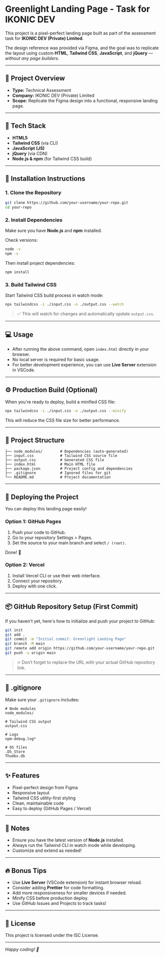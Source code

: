 # Greenlight Landing Page - Task for IKONIC DEV

This project is a pixel-perfect landing page built as part of the assessment task for **IKONIC DEV (Private) Limited**.

The design reference was provided via Figma, and the goal was to replicate the layout using custom **HTML**, **Tailwind CSS**, **JavaScript**, and **jQuery** — *without any page builders*.

---

## 📄 Project Overview

- **Type:** Technical Assessment
- **Company:** IKONIC DEV (Private) Limited
- **Scope:** Replicate the Figma design into a functional, responsive landing page.

---

## 🚀 Tech Stack

- **HTML5**
- **Tailwind CSS** (via CLI)
- **JavaScript (JS)**
- **jQuery** (via CDN)
- **Node.js & npm** (for Tailwind CSS build)

---

## 🧩 Installation Instructions

### 1. Clone the Repository

```bash
git clone https://github.com/your-username/your-repo.git
cd your-repo
```

### 2. Install Dependencies

Make sure you have **Node.js** and **npm** installed.

Check versions:
```bash
node -v
npm -v
```

Then install project dependencies:

```bash
npm install
```

### 3. Build Tailwind CSS

Start Tailwind CSS build process in watch mode:

```bash
npx tailwindcss -i ./input.css -o ./output.css --watch
```

> ✅ This will watch for changes and automatically update `output.css`.

---

## 💻 Usage

- After running the above command, open `index.html` directly in your browser.
- No local server is required for basic usage.
- For better development experience, you can use **Live Server** extension in VSCode.

---

## ⚙️ Production Build (Optional)

When you're ready to deploy, build a minified CSS file:

```bash
npx tailwindcss -i ./input.css -o ./output.css --minify
```

This will reduce the CSS file size for better performance.

---

## 📁 Project Structure

```
├── node_modules/        # Dependencies (auto-generated)
├── input.css            # Tailwind CSS source file
├── output.css           # Generated CSS file
├── index.html           # Main HTML file
├── package.json         # Project config and dependencies
├── .gitignore           # Ignored files for git
└── README.md            # Project documentation
```

---

## 🚀 Deploying the Project

You can deploy this landing page easily!

### Option 1: **GitHub Pages**

1. Push your code to GitHub.
2. Go to your repository Settings > Pages.
3. Set the source to your main branch and select `/ (root)`.

Done! 🎉

### Option 2: **Vercel**

1. Install Vercel CLI or use their web interface.
2. Connect your repository.
3. Deploy with one click.

---

## 📦 GitHub Repository Setup (First Commit)

If you haven't yet, here's how to initialize and push your project to GitHub:

```bash
git init
git add .
git commit -m "Initial commit: Greenlight Landing Page"
git branch -M main
git remote add origin https://github.com/your-username/your-repo.git
git push -u origin main
```

> 🔥 Don’t forget to replace the URL with your actual GitHub repository link.

---

## 📜 .gitignore

Make sure your `.gitignore` includes:

```
# Node modules
node_modules/

# Tailwind CSS output
output.css

# Logs
npm-debug.log*

# OS files
.DS_Store
Thumbs.db
```

---

## ✨ Features

- Pixel-perfect design from Figma
- Responsive layout
- Tailwind CSS utility-first styling
- Clean, maintainable code
- Easy to deploy (GitHub Pages / Vercel)

---

## 📝 Notes

- Ensure you have the latest version of **Node.js** installed.
- Always run the Tailwind CLI in watch mode while developing.
- Customize and extend as needed!

---

## 🔥 Bonus Tips

- Use **Live Server** (VSCode extension) for instant browser reload.
- Consider adding **Prettier** for code formatting.
- Add more responsiveness for smaller devices if needed.
- Minify CSS before production deploy.
- Use GitHub Issues and Projects to track tasks!

---

## 🤝 License

This project is licensed under the ISC License.

---

*Happy coding! 🚀*
